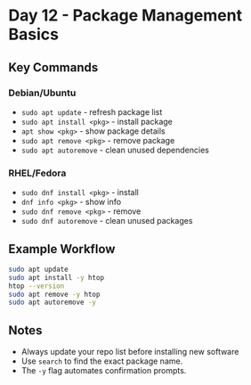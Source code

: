 # Day 12 - Package Management Basics

## Key Commands
### Debian/Ubuntu
- `sudo apt update` - refresh package list
- `sudo apt install <pkg>` - install package
- `apt show <pkg>` - show package details
- `sudo apt remove <pkg>` - remove package
- `sudo apt autoremove` - clean unused dependencies

### RHEL/Fedora
- `sudo dnf install <pkg>` - install
- `dnf info <pkg>` - show info
- `sudo dnf remove <pkg>` - remove
- `sudo dnf autoremove` - clean unused packages

## Example Workflow
```bash
sudo apt update
sudo apt install -y htop
htop --version
sudo apt remove -y htop
sudo apt autoremove -y
```

## Notes
- Always update your repo list before installing new software
- Use `search` to find the exact package name.
- The `-y` flag automates confirmation prompts.
